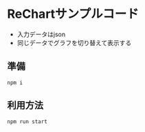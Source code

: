 ReChartサンプルコード
===

* 入力データはjson
* 同じデータでグラフを切り替えて表示する

## 準備
```
npm i
```

## 利用方法
```
npm run start
```
